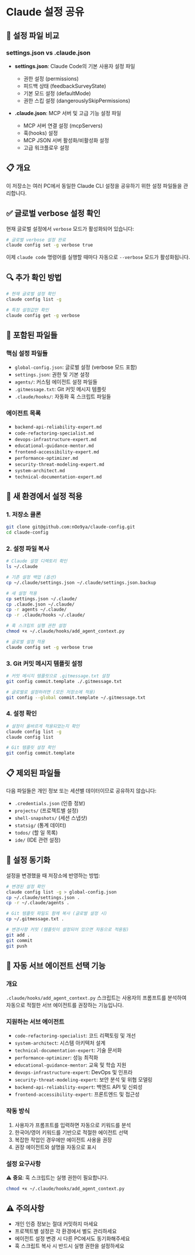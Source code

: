 # Claude 설정 공유

## 📂 설정 파일 비교

### settings.json vs .claude.json

- **settings.json**: Claude Code의 기본 사용자 설정 파일
  - 권한 설정 (permissions)
  - 피드백 상태 (feedbackSurveyState)
  - 기본 모드 설정 (defaultMode)
  - 권한 스킵 설정 (dangerouslySkipPermissions)

- **.claude.json**: MCP 서버 및 고급 기능 설정 파일
  - MCP 서버 연결 설정 (mcpServers)
  - 훅(hooks) 설정
  - MCP JSON 서버 활성화/비활성화 설정
  - 고급 워크플로우 설정

## 📋 개요

이 저장소는 여러 PC에서 동일한 Claude CLI 설정을 공유하기 위한 설정 파일들을 관리합니다.

## ✅ 글로벌 verbose 설정 확인

현재 글로벌 설정에서 `verbose` 모드가 활성화되어 있습니다:

```bash
# 글로벌 verbose 설정 완료
claude config set -g verbose true
```

이제 `claude code` 명령어를 실행할 때마다 자동으로 `--verbose` 모드가 활성화됩니다.

## 🔍 추가 확인 방법

```bash
# 현재 글로벌 설정 확인
claude config list -g

# 특정 설정값만 확인
claude config get -g verbose
```

## 📁 포함된 파일들

### 핵심 설정 파일들
- `global-config.json`: 글로벌 설정 (verbose 모드 포함)
- `settings.json`: 권한 및 기본 설정
- `agents/`: 커스텀 에이전트 설정 파일들
- `.gitmessage.txt`: Git 커밋 메시지 템플릿
- `.claude/hooks/`: 자동화 훅 스크립트 파일들

### 에이전트 목록
- `backend-api-reliability-expert.md`
- `code-refactoring-specialist.md`
- `devops-infrastructure-expert.md`
- `educational-guidance-mentor.md`
- `frontend-accessibility-expert.md`
- `performance-optimizer.md`
- `security-threat-modeling-expert.md`
- `system-architect.md`
- `technical-documentation-expert.md`

## 🚀 새 환경에서 설정 적용

### 1. 저장소 클론
```bash
git clone git@github.com:nOo9ya/claude-config.git
cd claude-config
```

### 2. 설정 파일 복사
```bash
# Claude 설정 디렉토리 확인
ls ~/.claude

# 기존 설정 백업 (옵션)
cp ~/.claude/settings.json ~/.claude/settings.json.backup

# 새 설정 적용
cp settings.json ~/.claude/
cp .claude.json ~/.claude/
cp -r agents ~/.claude/
cp -r .claude/hooks ~/.claude/

# 훅 스크립트 실행 권한 설정
chmod +x ~/.claude/hooks/add_agent_context.py

# 글로벌 설정 적용
claude config set -g verbose true
```

### 3. Git 커밋 메시지 템플릿 설정
```bash
# 커밋 메시지 템플릿으로 .gitmessage.txt 설정
git config commit.template ./.gitmessage.txt

# 글로벌로 설정하려면 (모든 저장소에 적용)
git config --global commit.template ~/.gitmessage.txt
```

### 4. 설정 확인
```bash
# 설정이 올바르게 적용되었는지 확인
claude config list -g
claude config list

# Git 템플릿 설정 확인
git config commit.template
```

## 📋 제외된 파일들

다음 파일들은 개인 정보 또는 세션별 데이터이므로 공유하지 않습니다:
- `.credentials.json` (인증 정보)
- `projects/` (프로젝트별 설정)
- `shell-snapshots/` (세션 스냅샷)
- `statsig/` (통계 데이터)
- `todos/` (할 일 목록)
- `ide/` (IDE 관련 설정)

## 🔄 설정 동기화

설정을 변경했을 때 저장소에 반영하는 방법:

```bash
# 변경된 설정 확인
claude config list -g > global-config.json
cp ~/.claude/settings.json .
cp -r ~/.claude/agents .

# Git 템플릿 파일도 함께 복사 (글로벌 설정 시)
cp ~/.gitmessage.txt .

# 변경사항 커밋 (템플릿이 설정되어 있으면 자동으로 적용됨)
git add .
git commit
git push
```

## 🤖 자동 서브 에이전트 선택 기능

### 개요
`.claude/hooks/add_agent_context.py` 스크립트는 사용자의 프롬프트를 분석하여 자동으로 적절한 서브 에이전트를 권장하는 기능입니다.

### 지원하는 서브 에이전트
- `code-refactoring-specialist`: 코드 리팩토링 및 개선
- `system-architect`: 시스템 아키텍처 설계
- `technical-documentation-expert`: 기술 문서화
- `performance-optimizer`: 성능 최적화
- `educational-guidance-mentor`: 교육 및 학습 지원
- `devops-infrastructure-expert`: DevOps 및 인프라
- `security-threat-modeling-expert`: 보안 분석 및 위협 모델링
- `backend-api-reliability-expert`: 백엔드 API 및 신뢰성
- `frontend-accessibility-expert`: 프론트엔드 및 접근성

### 작동 방식
1. 사용자가 프롬프트를 입력하면 자동으로 키워드를 분석
2. 한국어/영어 키워드를 기반으로 적절한 에이전트 선택
3. 복잡한 작업인 경우에만 에이전트 사용을 권장
4. 권장 에이전트와 설명을 자동으로 표시

### 설정 요구사항
⚠️ **중요**: 훅 스크립트는 실행 권한이 필요합니다.
```bash
chmod +x ~/.claude/hooks/add_agent_context.py
```

## ⚠️ 주의사항

- 개인 인증 정보는 절대 커밋하지 마세요
- 프로젝트별 설정은 각 환경에서 별도 관리하세요
- 에이전트 설정 변경 시 다른 PC에서도 동기화해주세요
- 훅 스크립트 복사 시 반드시 실행 권한을 설정하세요